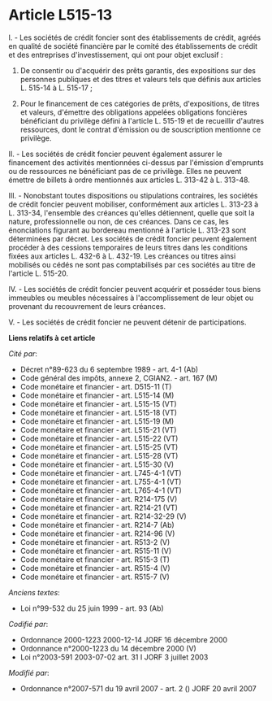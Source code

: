 # Article L515-13

I. - Les sociétés de crédit foncier sont des établissements de crédit, agréés en qualité de société financière par le comité
des établissements de crédit et des entreprises d'investissement, qui ont pour objet exclusif :

1. De consentir ou d'acquérir des prêts garantis, des expositions sur des personnes publiques et des titres et valeurs tels
que définis aux articles L. 515-14 à L. 515-17 ;

2. Pour le financement de ces catégories de prêts, d'expositions, de titres et valeurs, d'émettre des obligations appelées
obligations foncières bénéficiant du privilège défini à l'article L. 515-19 et de recueillir d'autres ressources, dont le
contrat d'émission ou de souscription mentionne ce privilège.

II. - Les sociétés de crédit foncier peuvent également assurer le financement des activités mentionnées ci-dessus par
l'émission d'emprunts ou de ressources ne bénéficiant pas de ce privilège. Elles ne peuvent émettre de billets à ordre
mentionnés aux articles L. 313-42 à L. 313-48.

III. - Nonobstant toutes dispositions ou stipulations contraires, les sociétés de crédit foncier peuvent mobiliser,
conformément aux articles L. 313-23 à L. 313-34, l'ensemble des créances qu'elles détiennent, quelle que soit la nature,
professionnelle ou non, de ces créances. Dans ce cas, les énonciations figurant au bordereau mentionné à l'article L. 313-23
sont déterminées par décret. Les sociétés de crédit foncier peuvent également procéder à des cessions temporaires de leurs
titres dans les conditions fixées aux articles L. 432-6 à L. 432-19. Les créances ou titres ainsi mobilisés ou cédés ne sont
pas comptabilisés par ces sociétés au titre de l'article L. 515-20.

IV. - Les sociétés de crédit foncier peuvent acquérir et posséder tous biens immeubles ou meubles nécessaires à
l'accomplissement de leur objet ou provenant du recouvrement de leurs créances.

V. - Les sociétés de crédit foncier ne peuvent détenir de participations.

**Liens relatifs à cet article**

_Cité par_:

  - Décret n°89-623 du 6 septembre 1989 - art. 4-1 (Ab)
  - Code général des impôts, annexe 2, CGIAN2. - art. 167 (M)
  - Code monétaire et financier - art. D515-11 (T)
  - Code monétaire et financier - art. L515-14 (M)
  - Code monétaire et financier - art. L515-15 (VT)
  - Code monétaire et financier - art. L515-18 (VT)
  - Code monétaire et financier - art. L515-19 (M)
  - Code monétaire et financier - art. L515-21 (VT)
  - Code monétaire et financier - art. L515-22 (VT)
  - Code monétaire et financier - art. L515-25 (VT)
  - Code monétaire et financier - art. L515-28 (VT)
  - Code monétaire et financier - art. L515-30 (V)
  - Code monétaire et financier - art. L745-4-1 (VT)
  - Code monétaire et financier - art. L755-4-1 (VT)
  - Code monétaire et financier - art. L765-4-1 (VT)
  - Code monétaire et financier - art. R214-175 (V)
  - Code monétaire et financier - art. R214-21 (VT)
  - Code monétaire et financier - art. R214-32-29 (V)
  - Code monétaire et financier - art. R214-7 (Ab)
  - Code monétaire et financier - art. R214-96 (V)
  - Code monétaire et financier - art. R513-2 (V)
  - Code monétaire et financier - art. R515-11 (V)
  - Code monétaire et financier - art. R515-3 (T)
  - Code monétaire et financier - art. R515-4 (V)
  - Code monétaire et financier - art. R515-7 (V)

_Anciens textes_:

  - Loi n°99-532 du 25 juin 1999 - art. 93 (Ab)

_Codifié par_:

  - Ordonnance 2000-1223 2000-12-14 JORF 16 décembre 2000
  - Ordonnance n°2000-1223 du 14 décembre 2000 (V)
  - Loi n°2003-591 2003-07-02 art. 31 I JORF 3 juillet 2003

_Modifié par_:

  - Ordonnance n°2007-571 du 19 avril 2007 - art. 2 () JORF 20 avril 2007
